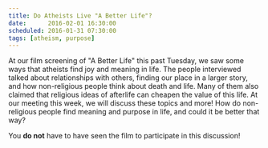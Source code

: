 ```yaml
---
title: Do Atheists Live "A Better Life"?
date:      2016-02-01 16:30:00
scheduled: 2016-01-31 07:30:00
tags: [atheism, purpose]
---
```

At our film screening of "A Better Life" this past Tuesday, we saw some ways that atheists find joy and meaning in life. The people interviewed talked about relationships with others, finding our place in a larger story, and how non-religious people think about death and life. Many of them also claimed that religious ideas of afterlife can cheapen the value of this life. At our meeting this week, we will discuss these topics and more! How do non-religious people find meaning and purpose in life, and could it be better that way? 

You **do not** have to have seen the film to participate in this discussion!
